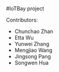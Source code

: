 #IoTBay project

Contributors:
- Chunchao Zhan
- Etta Wu
- Yunwei Zhang
- Mengjiao Wang
- Jingsong Pang
- Songwen Hua
